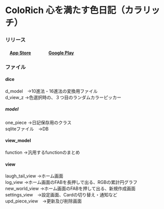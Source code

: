 # ColoRich 心を満たす色日記（カラリッチ） 　

### リリース
#### 　[App Store](https://apps.apple.com/jp/app/id1605445070)　　　　[Google Play](https://play.google.com/store/apps/details?id=com.hiroshu.colorich)　　　　　

### ファイル
#### dice
d_model　→10進法・16進法の変換用ファイル  
d_view_z →色選択時の、３つ目のランダムカラーピッカー

##### model
one_piece →日記保存用のクラス  
sqliteファイル　→DB

#### view_model
function →汎用するfunctionのまとめ

#### view
laugh_tail_view →ホーム画面  
log_view →ホーム画面のFABを長押しで出る、RGBの累計円グラフ  
new_world_view →ホーム画面のFABを押して出る、新規作成画面  
settings_view　→設定画面、Cardの切り替え・通知など  
upd_piece_view　→更新及び削除画面  
